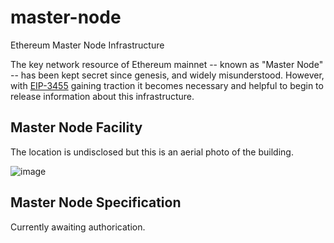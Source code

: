 # master-node
Ethereum Master Node Infrastructure

The key network resource of Ethereum mainnet -- known as "Master Node" -- has been kept secret since genesis, and widely misunderstood. However, with [EIP-3455](https://github.com/ethereum/EIPs/pull/3455) gaining traction it becomes necessary and helpful to begin to release information about this infrastructure.

## Master Node Facility

The location is undisclosed but this is an aerial photo of the building.

![image](https://user-images.githubusercontent.com/509756/113334978-36ce9980-92d9-11eb-9d5e-3fe057192bcb.png)

## Master Node Specification

Currently awaiting authorication.

